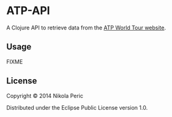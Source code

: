 # ATP-API

A Clojure API to retrieve data from the [ATP World Tour website](http://www.atpworldtour.com/).

## Usage

FIXME

## License

Copyright © 2014 Nikola Peric

Distributed under the Eclipse Public License version 1.0.
